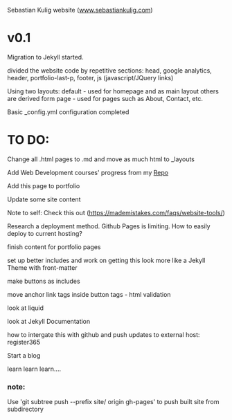 Sebastian Kulig website (www.sebastiankulig.com)


# v0.1

Migration to Jekyll started.

divided the website code by repetitive sections:
head, google analytics, header, portfolio-last-p, footer, js (javascript/JQuery links)

Using two layouts:
default - used for homepage and as main layout others are derived form
page - used for pages such as About, Contact, etc.

Basic _config.yml configuration completed


# TO DO:

Change all .html pages to .md and move as much html to _layouts

Add Web Development courses' progress from my [Repo](https://github.com/sebam2k4/Web-Development-Curriculum)

Add this page to portfolio

Update some site content

Note to self: Check this out
(https://mademistakes.com/faqs/website-tools/)

Research a deployment method. Github Pages is limiting. How to easily deploy to current hosting?

finish content for portfolio pages

set up better includes and work on getting this look more like a Jekyll Theme with front-matter

make buttons as includes

move anchor link tags inside button tags - html validation

look at liquid

look at Jekyll Documentation

how to intergate this with github and push updates to external host: register365

Start a blog

learn learn learn....

### note:
Use 'git subtree push --prefix site/ origin gh-pages' to push built site from subdirectory
